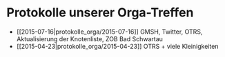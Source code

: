 # Protokolle unserer Orga-Treffen

* [[2015-07-16|protokolle_orga/2015-07-16]] GMSH, Twitter, OTRS, Aktualisierung der Knotenliste, ZOB Bad Schwartau
* [[2015-04-23|protokolle_orga/2015-04-23]] OTRS + viele Kleinigkeiten